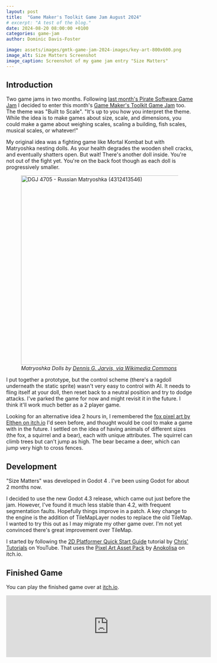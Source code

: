 ```yaml
---
layout: post
title:  "Game Maker's Toolkit Game Jam August 2024"
# excerpt: "A test of the blog."
date: 2024-08-20 08:00:00 +0100
categories: game-jam
author: Dominic Davis-Foster

image: assets/images/gmtk-game-jam-2024-images/key-art-800x600.png
image_alt: Size Matters Screenshot
image_caption: Screenshot of my game jam entry "Size Matters"
---
```


## Introduction

Two game jams in two months. Following [last month's Pirate Software Game Jam](/game-jam/pirate-software-game-jam/)
I decided to enter this month's [Game Maker's Toolkit Game Jam](https://itch.io/jam/gmtk-2024) too.
The theme was "Built to Scale". "It's up to you how you interpret the theme. While the idea is to make games about size, scale, and dimensions, you could make a game about weighing scales, scaling a building, fish scales, musical scales, or whatever!"

My original idea was a fighting game like Mortal Kombat but with Matryoshka nesting dolls.
As your health degrades the wooden shell cracks, and eventually shatters open.
But wait! There's another doll inside. You're not out of the fight yet. 
You're on the back foot though as each doll is progressively smaller.

 <figure>
<img width="512" alt="DGJ 4705 - Russian Matryoshka (4312413546)" src="https://upload.wikimedia.org/wikipedia/commons/thumb/8/8f/DGJ_4705_-_Russian_Matryoshka_%284312413546%29.jpg/512px-DGJ_4705_-_Russian_Matryoshka_%284312413546%29.jpg?20180302202234">

  <figcaption><i>Matryoshka Dolls by <a title="Dennis G. Jarvis
, CC BY-SA 2.0 &lt;https://creativecommons.org/licenses/by-sa/2.0&gt;, via Wikimedia Commons" href="https://commons.wikimedia.org/wiki/File:DGJ_4705_-_Russian_Matryoshka_(4312413546).jpg">Dennis G. Jarvis, via Wikimedia Commons</a></i></figcaption>
</figure> 

I put together a prototype, but the control scheme (there's a ragdoll underneath the static sprite) wasn't very easy to control with AI.
It needs to fling itself at your doll, then reset back to a neutral position and try to dodge attacks.
I've parked the game for now and might revisit it in the future.
I think it'll work much better as a 2 player game.

Looking for an alternative idea 2 hours in, I remembered the [fox pixel art by Elthen on itch.io](https://elthen.itch.io/2d-pixel-art-fox-sprites) I'd seen before, and thought would be cool to make a game with in the future.
I settled on the idea of having animals of different sizes (the fox, a squirrel and a bear), each with unique attributes.
The squirrel can climb trees but can't jump as high. The bear became a deer, which can jump very high to cross fences.

## Development

"Size Matters" was developed in Godot 4 . I've been using Godot for about 2 months now.

I decided to use the new Godot 4.3 release, which came out just before the jam.
However, I've found it much less stable than 4.2, with frequent segmentation faults.
Hopefully things improve in a patch.
A key change to the engine is the addition of TileMapLayer nodes to replace the old TileMap.
I wanted to try this out as I may migrate my other game over.
I'm not yet convinced there's great improvement over TileMap.

I started by following the [2D Platformer Quick Start Guide](https://www.youtube.com/watch?v=43c-Sm5GMbc) tutorial
by [Chris' Tutorials](https://www.youtube.com/@ChrisTutorialsYT) on YouTube.
That uses the [Pixel Art Asset Pack](https://anokolisa.itch.io/sidescroller-pixelart-sprites-asset-pack-forest-16x16)
by [Anokolisa](https://anokolisa.itch.io/) on itch.io.


## Finished Game

You can play the finished game over at [itch.io](https://potbanksoftware.itch.io/size-matters).


<iframe frameborder="0" src="https://itch.io/embed/2907555" width="552" height="167"><a href="https://potbanksoftware.itch.io/size-matters">Size Matters by potbanksoftware</a></iframe>
